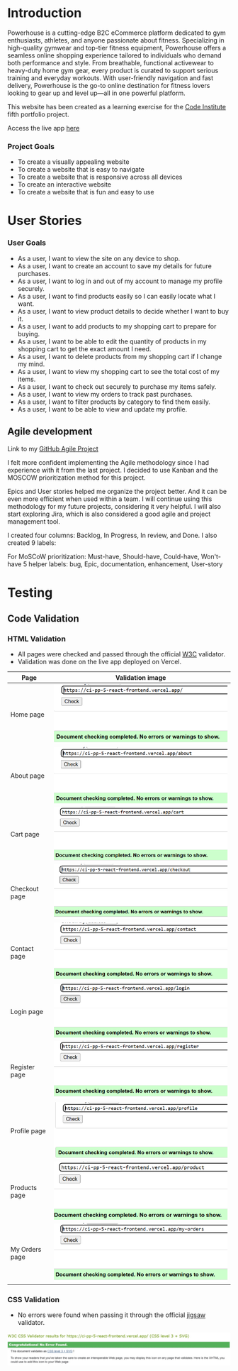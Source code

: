 # Introduction
Powerhouse is a cutting-edge B2C eCommerce platform dedicated to gym enthusiasts, athletes, and anyone passionate about fitness. Specializing in high-quality gymwear and top-tier fitness equipment, Powerhouse offers a seamless online shopping experience tailored to individuals who demand both performance and style. From breathable, functional activewear to heavy-duty home gym gear, every product is curated to support serious training and everyday workouts. With user-friendly navigation and fast delivery, Powerhouse is the go-to online destination for fitness lovers looking to gear up and level up—all in one powerful platform.

This website has been created as a learning exercise for the [Code Institute](https://codeinstitute.net/) fifth portfolio project.

Access the live app [here](https://ci-pp-5-react-frontend.vercel.app/)

### Project Goals

- To create a visually appealing website
- To create a website that is easy to navigate
- To create a website that is responsive across all devices
- To create an interactive website
- To create a website that is fun and easy to use

# User Stories

### User Goals

- As a user, I want to view the site on any device to shop.
- As a user, I want to create an account to save my details for future purchases.
- As a user, I want to log in and out of my account to manage my profile securely.
- As a user, I want to find products easily so I can easily locate what I want.
- As a user, I want to view product details to decide whether I want to buy it.
- As a user, I want to add products to my shopping cart to prepare for buying.
- As a user, I want to be able to edit the quantity of products in my shopping cart to get the exact amount I need.
- As a user, I want to delete products from my shopping cart if I change my mind.
- As a user, I want to view my shopping cart to see the total cost of my items.
- As a user, I want to check out securely to purchase my items safely.
- As a user, I want to view my orders to track past purchases.
- As a user, I want to filter products by category to find them easily.
- As a user, I want to be able to view and update my profile.


## Agile development

Link to my [GitHub Agile Project](https://github.com/users/raed-nimer/projects/4)

I felt more confident implementing the Agile methodology since I had experience with it from the last project. I decided to use Kanban and the MOSCOW prioritization method for this project.

Epics and User stories helped me organize the project better. And it can be even more efficient when used within a team. I will continue using this methodology for my future projects, considering it very helpful. I will also start exploring Jira, which is also considered a good agile and project management tool.

I created four columns: Backlog, In Progress, In review, and Done. I also created 9 labels:

For MoSCoW prioritization: Must-have, Should-have, Could-have, Won't-have
5 helper labels: bug, Epic, documentation, enhancement, User-story

# Testing

## Code Validation

### HTML Validation

- All pages were checked and passed through the official [W3C](https://validator.w3.org/nu/) validator.
- Validation was done on the live app deployed on Vercel.

| Page          | Validation image                                                                |
| ------------- | ------------------------------------------------------------------------------- |
| Home page     | ![Homepage-validation](public/readme-images/Home-validator.png)                 |
| About page    | ![Aboutpage-validation](public/readme-images/About-validator.png)               |
| Cart page     | ![Cartpage-validation](public/readme-images/Cart-validator.png)                 |
| Checkout page | ![Checkoutpage-validation](public/readme-images/Checkout-validator.png)         |
| Contact page  | ![Contactpage-validation](public/readme-images/Contact-validator.png)           |
| Login page    | ![Login-validation](public/readme-images/Login-validator.png)                   |
| Register page | ![Register-validation](public/readme-images/Register-validator.png)             |
| Profile page  | ![Profile-validation](public/readme-images/Profile-validator.png)               |
| Products page | ![Products-validation](public/readme-images/Product-validator.png)              |
| My Orders page| ![My-orders-page-validation](public/readme-images/My-Orders-validator.png)      |

### CSS Validation

- No errors were found when passing it through the official [jigsaw](https://jigsaw.w3.org/css-validator/) validator.

![CSS validation](public/readme-images/css-validator.jpg)
